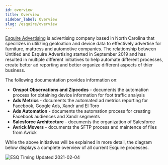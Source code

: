 ```yaml
---
id: overview
title: Overview
sidebar_label: Overview
slug: /esquire/overview
---
```

[Esquire Advertising](https://esquireadvertising.com/) is advertising company based in North Carolina that specilizes in utilizing geoloation and device data to effectively advertise for furniture, mattress and automotive companies. The relationship between Untitled and Esquire Advertising started in September 2019 and has resulted in multiple different initiatives to help automate different processes, create better ad reporting and better organize different aspects of thier business. 

The following documentation provides information on: 
  - **Onspot Observations and Zipcodes** - documents the automation process for obtaining device information for foot traffic analysis 
  - **Ads Metrics** - documents the automated ad metrics reporting for Facebook, Google Ads, Xandr and El Toro
  - **Ads Automation** - documents the automation process for creating Facebook audiences and Xandr segments
  - **Salesforce Architecture** - documents the organization of Salesforce
  - **Avrick Movers** - documents the SFTP process and maintence of files from Avrick

  While the above initiatives will be explained in more detail, the diagram below displays a complete overview of all current Esquire processes. 

  ![ESQ Timing Updated 2021-02-04](https://user-images.githubusercontent.com/51334006/106918595-541b2900-66d7-11eb-9f98-d431808f4396.png)

